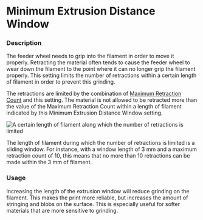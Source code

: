 Minimum Extrusion Distance Window
====
### **Description**
The feeder wheel needs to grip into the filament in order to move it properly. Retracting the material often tends to cause the feeder wheel to wear down the filament to the point where it can no longer grip the filament properly. This setting limits the number of retractions within a certain length of filament in order to prevent this grinding.

The retractions are limited by the combination of [Maximum Retraction Count](retraction_count_max.md) and this setting. The material is not allowed to be retracted more than the value of the Maximum Retraction Count within a length of filament indicated by this Minimum Extrusion Distance Window setting.

![A certain length of filament along which the number of retractions is limited](../images/retraction_count_max.svg)

The length of filament during which the number of retractions is limited is a sliding window. For instance, with a window length of 3 mm and a maximum retraction count of 10, this means that no more than 10 retractions can be made within the 3 mm of filament.

### **Usage**
Increasing the length of the extrusion window will reduce grinding on the filament. This makes the print more reliable, but increases the amount of stringing and blobs on the surface. This is especially useful for softer materials that are more sensitive to grinding.